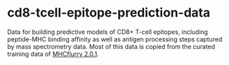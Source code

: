 # cd8-tcell-epitope-prediction-data

Data for building predictive models of CD8+ T-cell epitopes, including peptide-MHC binding affinity as well as antigen processing steps captured by mass spectrometry data. Most of this data is copied from the curated training data of [MHCflurry 2.0.1](https://github.com/openvax/mhcflurry). 





